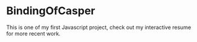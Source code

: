 # BindingOfCasper

This is one of my first Javascript project, check out my interactive resume for more recent work.
